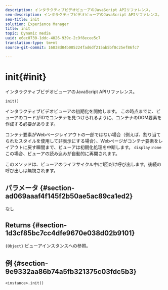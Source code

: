 ```yaml
---
description: インタラクティブビデオビューアのJavaScript APIリファレンス。
seo-description: インタラクティブビデオビューアのJavaScript APIリファレンス。
seo-title: init
solution: Experience Manager
title: init
topic: Dynamic media
uuid: e6ec0730-1ddc-4026-939c-2c9f8ecee5c7
translation-type: tm+mt
source-git-commit: 16838d04b005224fad6df215ab5bf8c25ef86fc7

---
```



# init{#init}

インタラクティブビデオビューアのJavaScript APIリファレンス。

`init()`

インタラクティブビデオビューアの初期化を開始します。 この時点までに、ビューアのコードがIDでコンテナを見つけられるように、コンテナのDOM要素を作成する必要があります。

コンテナ要素がWebページレイアウトの一部ではない場合（例えば、割り当てられたスタイルを使用して非表示にする場合）、Webページがコンテナ要素をレイアウトに戻す瞬間まで、ビューアは初期化処理を中断します。 `display:none` この場合、ビューアの読み込みが自動的に再開されます。

このメソッドは、ビューアのライフサイクル中に1回だけ呼び出します。後続の呼び出しは無視されます。

## パラメータ {#section-ad069aaaf4f145f2b50ae5ac89ca1ed2}

なし

## Returns {#section-1d3cf85bc7cc4dfe9670e038d02b9101}

`{Object}` ビューアインスタンスへの参照。

## 例 {#section-9e9332aa86b74a5fb321375c03fdc5b3}

```
<instance>.init()
```


